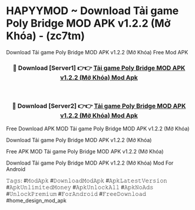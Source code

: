 # HAPYYMOD ~ Download Tải game Poly Bridge MOD APK v1.2.2 (Mở Khóa) - (zc7tm)
Download Tải game Poly Bridge MOD APK v1.2.2 (Mở Khóa) Free Mod APK

<div align="center">
<h3>🔴 Download [Server1] 👉👉 <a href="https://apk-comot.site?title=Tải_game_Poly_Bridge_MOD_APK_v1.2.2_(Mở_Khóa)">Tải game Poly Bridge MOD APK v1.2.2 (Mở Khóa) Mod Apk</a></h3><br>

<h3>🔴 Download [Server2] 👉👉 <a href="https://apk-comot.site?title=Tải_game_Poly_Bridge_MOD_APK_v1.2.2_(Mở_Khóa)">Tải game Poly Bridge MOD APK v1.2.2 (Mở Khóa) Mod Apk</a></h3>
</div>


Free Download APK MOD Tải game Poly Bridge MOD APK v1.2.2 (Mở Khóa)

Download Tải game Poly Bridge MOD APK v1.2.2 (Mở Khóa) 

Free APK MOD Tải game Poly Bridge MOD APK v1.2.2 (Mở Khóa) 

Download Tải game Poly Bridge MOD APK v1.2.2 (Mở Khóa) Mod For Android

𝚃𝚊𝚐𝚜: #𝙼𝚘𝚍𝙰𝚙𝚔 #𝙳𝚘𝚠𝚗𝚕𝚘𝚊𝚍𝙼𝚘𝚍𝙰𝚙𝚔 #𝙰𝚙𝚔𝙻𝚊𝚝𝚎𝚜𝚝𝚅𝚎𝚛𝚜𝚒𝚘𝚗 #𝙰𝚙𝚔𝚄𝚗𝚕𝚒𝚖𝚒𝚝𝚎𝚍𝙼𝚘𝚗𝚎𝚢 #𝙰𝚙𝚔𝚄𝚗𝚕𝚘𝚌𝚔𝙰𝚕𝚕 #𝙰𝚙𝚔𝙽𝚘𝙰𝚍𝚜 #𝚄𝚗𝚕𝚘𝚌𝚔𝙿𝚛𝚎𝚖𝚒𝚞𝚖 #𝙵𝚘𝚛𝙰𝚗𝚍𝚛𝚘𝚒𝚍 #𝙵𝚛𝚎𝚎𝙳𝚘𝚠𝚗𝚕𝚘𝚊𝚍 #home_design_mod_apk